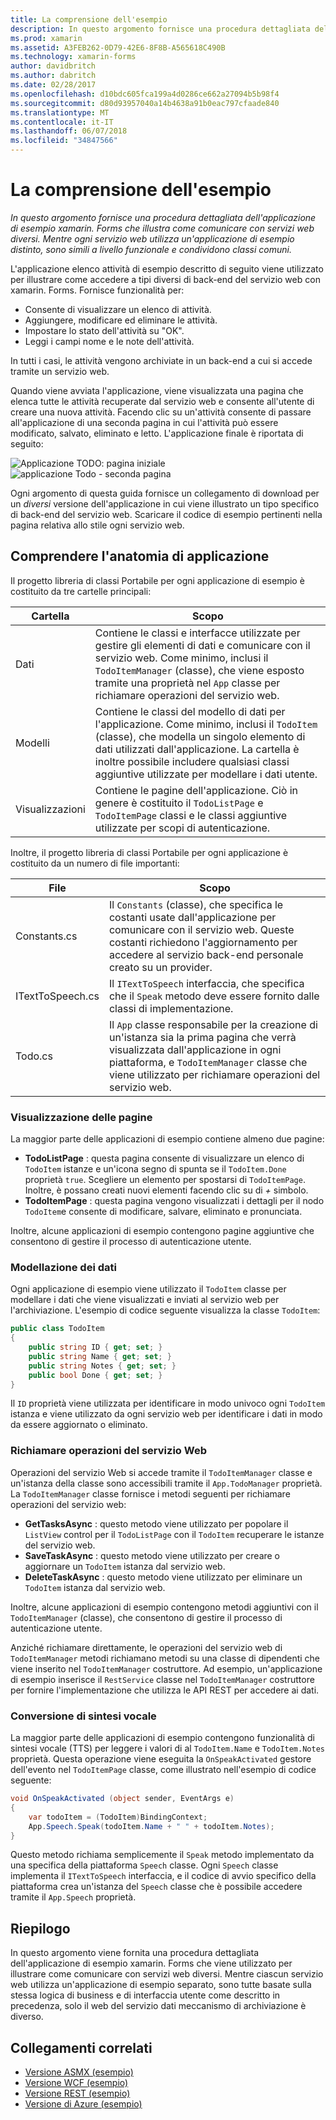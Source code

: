 ```yaml
---
title: La comprensione dell'esempio
description: In questo argomento fornisce una procedura dettagliata dell'applicazione di esempio xamarin. Forms che illustra come comunicare con servizi web diversi. Mentre ogni servizio web utilizza un'applicazione di esempio distinto, sono simili a livello funzionale e condividono classi comuni.
ms.prod: xamarin
ms.assetid: A3FEB262-0D79-42E6-8F8B-A565618C490B
ms.technology: xamarin-forms
author: davidbritch
ms.author: dabritch
ms.date: 02/28/2017
ms.openlocfilehash: d10bdc605fca199a4d0286ce662a27094b5b98f4
ms.sourcegitcommit: d80d93957040a14b4638a91b0eac797cfaade840
ms.translationtype: MT
ms.contentlocale: it-IT
ms.lasthandoff: 06/07/2018
ms.locfileid: "34847566"
---
```

# <a name="understanding-the-sample"></a>La comprensione dell'esempio

_In questo argomento fornisce una procedura dettagliata dell'applicazione di esempio xamarin. Forms che illustra come comunicare con servizi web diversi. Mentre ogni servizio web utilizza un'applicazione di esempio distinto, sono simili a livello funzionale e condividono classi comuni._

L'applicazione elenco attività di esempio descritto di seguito viene utilizzato per illustrare come accedere a tipi diversi di back-end del servizio web con xamarin. Forms. Fornisce funzionalità per:

- Consente di visualizzare un elenco di attività.
- Aggiungere, modificare ed eliminare le attività.
- Impostare lo stato dell'attività su "OK".
- Leggi i campi nome e le note dell'attività.

In tutti i casi, le attività vengono archiviate in un back-end a cui si accede tramite un servizio web.

Quando viene avviata l'applicazione, viene visualizzata una pagina che elenca tutte le attività recuperate dal servizio web e consente all'utente di creare una nuova attività. Facendo clic su un'attività consente di passare all'applicazione di una seconda pagina in cui l'attività può essere modificato, salvato, eliminato e letto. L'applicazione finale è riportata di seguito:

![](walkthrough-images/app-example-1.png "Applicazione TODO: pagina iniziale")
![](walkthrough-images/app-example-2.png "applicazione Todo - seconda pagina")

Ogni argomento di questa guida fornisce un collegamento di download per un *diversi* versione dell'applicazione in cui viene illustrato un tipo specifico di back-end del servizio web. Scaricare il codice di esempio pertinenti nella pagina relativa allo stile ogni servizio web.

## <a name="understanding-the-application-anatomy"></a>Comprendere l'anatomia di applicazione

Il progetto libreria di classi Portabile per ogni applicazione di esempio è costituito da tre cartelle principali:

|Cartella|Scopo|
|--- |--- |
|Dati|Contiene le classi e interfacce utilizzate per gestire gli elementi di dati e comunicare con il servizio web. Come minimo, inclusi il `TodoItemManager` (classe), che viene esposto tramite una proprietà nel `App` classe per richiamare operazioni del servizio web.|
|Modelli|Contiene le classi del modello di dati per l'applicazione. Come minimo, inclusi il `TodoItem` (classe), che modella un singolo elemento di dati utilizzati dall'applicazione. La cartella è inoltre possibile includere qualsiasi classi aggiuntive utilizzate per modellare i dati utente.|
|Visualizzazioni|Contiene le pagine dell'applicazione. Ciò in genere è costituito il `TodoListPage` e `TodoItemPage` classi e le classi aggiuntive utilizzate per scopi di autenticazione.|

Inoltre, il progetto libreria di classi Portabile per ogni applicazione è costituito da un numero di file importanti:

|File|Scopo|
|--- |--- |
|Constants.cs|Il `Constants` (classe), che specifica le costanti usate dall'applicazione per comunicare con il servizio web. Queste costanti richiedono l'aggiornamento per accedere al servizio back-end personale creato su un provider.|
|ITextToSpeech.cs|Il `ITextToSpeech` interfaccia, che specifica che il `Speak` metodo deve essere fornito dalle classi di implementazione.|
|Todo.cs|Il `App` classe responsabile per la creazione di un'istanza sia la prima pagina che verrà visualizzata dall'applicazione in ogni piattaforma, e `TodoItemManager` classe che viene utilizzato per richiamare operazioni del servizio web.|

### <a name="viewing-pages"></a>Visualizzazione delle pagine

La maggior parte delle applicazioni di esempio contiene almeno due pagine:

- **TodoListPage** : questa pagina consente di visualizzare un elenco di `TodoItem` istanze e un'icona segno di spunta se il `TodoItem.Done` proprietà `true`. Scegliere un elemento per spostarsi di `TodoItemPage`. Inoltre, è possano creati nuovi elementi facendo clic su di *+* simbolo.
- **TodoItemPage** : questa pagina vengono visualizzati i dettagli per il nodo `TodoItem`e consente di modificare, salvare, eliminato e pronunciata.

Inoltre, alcune applicazioni di esempio contengono pagine aggiuntive che consentono di gestire il processo di autenticazione utente.

### <a name="modeling-the-data"></a>Modellazione dei dati

Ogni applicazione di esempio viene utilizzato il `TodoItem` classe per modellare i dati che viene visualizzati e inviati al servizio web per l'archiviazione. L'esempio di codice seguente visualizza la classe `TodoItem`:

```csharp
public class TodoItem
{
    public string ID { get; set; }
    public string Name { get; set; }
    public string Notes { get; set; }
    public bool Done { get; set; }
}
```

Il `ID` proprietà viene utilizzata per identificare in modo univoco ogni `TodoItem` istanza e viene utilizzato da ogni servizio web per identificare i dati in modo da essere aggiornato o eliminato.

### <a name="invoking-web-service-operations"></a>Richiamare operazioni del servizio Web

Operazioni del servizio Web si accede tramite il `TodoItemManager` classe e un'istanza della classe sono accessibili tramite il `App.TodoManager` proprietà. La `TodoItemManager` classe fornisce i metodi seguenti per richiamare operazioni del servizio web:

- **GetTasksAsync** : questo metodo viene utilizzato per popolare il `ListView` control per il `TodoListPage` con il `TodoItem` recuperare le istanze del servizio web.
- **SaveTaskAsync** : questo metodo viene utilizzato per creare o aggiornare un `TodoItem` istanza dal servizio web.
- **DeleteTaskAsync** : questo metodo viene utilizzato per eliminare un `TodoItem` istanza dal servizio web.

Inoltre, alcune applicazioni di esempio contengono metodi aggiuntivi con il `TodoItemManager` (classe), che consentono di gestire il processo di autenticazione utente.

Anziché richiamare direttamente, le operazioni del servizio web di `TodoItemManager` metodi richiamano metodi su una classe di dipendenti che viene inserito nel `TodoItemManager` costruttore. Ad esempio, un'applicazione di esempio inserisce il `RestService` classe nel `TodoItemManager` costruttore per fornire l'implementazione che utilizza le API REST per accedere ai dati.

### <a name="translating-text-to-speech"></a>Conversione di sintesi vocale

La maggior parte delle applicazioni di esempio contengono funzionalità di sintesi vocale (TTS) per leggere i valori di al `TodoItem.Name` e `TodoItem.Notes` proprietà. Questa operazione viene eseguita la `OnSpeakActivated` gestore dell'evento nel `TodoItemPage` classe, come illustrato nell'esempio di codice seguente:

```csharp
void OnSpeakActivated (object sender, EventArgs e)
{
    var todoItem = (TodoItem)BindingContext;
    App.Speech.Speak(todoItem.Name + " " + todoItem.Notes);
}
```

Questo metodo richiama semplicemente il `Speak` metodo implementato da una specifica della piattaforma `Speech` classe. Ogni `Speech` classe implementa il `ITextToSpeech` interfaccia, e il codice di avvio specifico della piattaforma crea un'istanza del `Speech` classe che è possibile accedere tramite il `App.Speech` proprietà.

## <a name="summary"></a>Riepilogo

In questo argomento viene fornita una procedura dettagliata dell'applicazione di esempio xamarin. Forms che viene utilizzato per illustrare come comunicare con servizi web diversi. Mentre ciascun servizio web utilizza un'applicazione di esempio separato, sono tutte basate sulla stessa logica di business e di interfaccia utente come descritto in precedenza, solo il web del servizio dati meccanismo di archiviazione è diverso.


## <a name="related-links"></a>Collegamenti correlati

- [Versione ASMX (esempio)](https://developer.xamarin.com/samples/xamarin-forms/WebServices/TodoASMX)
- [Versione WCF (esempio)](https://developer.xamarin.com/samples/xamarin-forms/WebServices/TodoWCF)
- [Versione REST (esempio)](https://developer.xamarin.com/samples/xamarin-forms/WebServices/TodoREST)
- [Versione di Azure (esempio)](https://developer.xamarin.com/samples/xamarin-forms/WebServices/TodoAzure)
